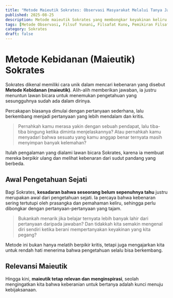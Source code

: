 ```yaml
---
title: "Metode Maieutik Sokrates: Observasi Masyarakat Melalui Tanya Jawab"
published: 2025-08-25
description: Metode maieutik Sokrates yang membongkar keyakinan keliru dan menumbuhkan kesadaran kritis.
tags: [Metode Observasi, Filsuf Yunani, Filsafat Kuno, Pemikiran Filsafat, Etika dan Moral]
category: Sokrates
draft: false
---
```


# Metode Kebidanan (Maieutik) Sokrates

Sokrates dikenal memiliki cara unik dalam mencari kebenaran yang disebut **Metode Kebidanan (maieutik)**. Alih-alih memberikan jawaban, ia justru menuntun lawan bicara untuk menemukan pengetahuan yang sesungguhnya sudah ada dalam dirinya.

Percakapan biasanya dimulai dengan pertanyaan sederhana, lalu berkembang menjadi pertanyaan yang lebih mendalam dan kritis.

> Pernahkah kamu merasa yakin dengan sebuah pendapat, lalu tiba-tiba bingung ketika diminta menjelaskannya?
> Atau pernahkah kamu menyadari bahwa sesuatu yang kamu anggap benar ternyata masih menyimpan banyak kelemahan?

Itulah pengalaman yang dialami lawan bicara Sokrates, karena ia membuat mereka berpikir ulang dan melihat kebenaran dari sudut pandang yang berbeda.

## Awal Pengetahuan Sejati

Bagi Sokrates, **kesadaran bahwa seseorang belum sepenuhnya tahu** justru merupakan awal dari pengetahuan sejati. Ia percaya bahwa kebenaran sering tertutupi oleh prasangka dan pemahaman keliru, sehingga perlu dibongkar dengan pertanyaan-pertanyaan yang tajam.

> Bukankah menarik jika belajar ternyata lebih banyak lahir dari pertanyaan daripada jawaban?
> Dan tidakkah kita semakin mengenal diri sendiri ketika berani mempertanyakan keyakinan yang kita pegang?

Metode ini bukan hanya melatih berpikir kritis, tetapi juga mengajarkan kita untuk rendah hati menerima bahwa pengetahuan selalu bisa berkembang.

## Relevansi Maieutik

Hingga kini, **maieutik tetap relevan dan menginspirasi**, seolah mengingatkan kita bahwa keberanian untuk bertanya adalah kunci menuju kebijaksanaan.